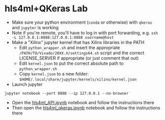 # hls4ml+QKeras Lab

- Make sure your python environment (`conda` or otherwise) with `qkeras` and `jupyter` is working
- Note if you're remote, you'll have to log in with port forwarding, e.g. `ssh -L 127.0.0.1:8888:127.0.0.1:8888 username@host`
- Make a "Xilinx" jupyter kernel that has Xilinx libraries in the PATH
  - Edit `python_wrapper.sh` and insert the appropriate `/PATH/TO/Vivado/20XX.X/settings64.sh` script and the correct LICENSE_SERVER if appropriate (or just comment that out)
  - Edit `kernel.json` to put the correct absolute path to `python_wrapper.sh`
  - Copy `kernel.json` to a new folder: `$HOME/.local/share/jupyter/kernels/xilinx/kernel.json`
- Launch jupyter
```
jupyter notebook --port 8888 --ip 127.0.0.1 --no-browser
```
- Open the [hls4ml_API.ipynb](hls4ml_API.ipynb) notebook and follow the instructions there
- Then open the [hls4ml_qkeras.ipynb](hls4ml_qkeras.ipynb) notebook and follow the instructions there
